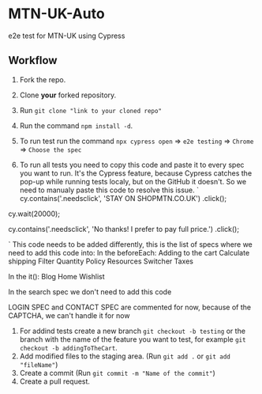 # MTN-UK-Auto
e2e test for MTN-UK using Cypress


## Workflow

1. Fork the repo.
1. Clone **your** forked repository.
1. Run `git clone "link to your cloned repo"`
1. Run the command `npm install -d`.
1. To run test run the command `npx cypress open` => `e2e testing` => `Chrome` => `Choose the spec`

1. To run all tests you need to copy this code and paste it to every spec you want to run. It's the Cypress feature, because Cypress catches the pop-up while running tests localy, but on the GitHub it doesn't. So we need to manualy paste this code to resolve this issue.
`
cy.contains('.needsclick', 'STAY ON SHOPMTN.CO.UK')
      .click();

 cy.wait(20000);

 cy.contains('.needsclick', 'No thanks! I prefer to pay full price.')
      .click();

`
This code needs to be added differently, this is the list of specs where we need to add this code into:
In the beforeEach:
  Adding to the cart
  Calculate shipping
  Filter
  Quantity 
  Policy
  Resources
  Switcher Taxes

In the it():
  Blog
  Home
  Wishlist

In the search spec we don't need to add this code


LOGIN SPEC and CONTACT SPEC are commented for now, because of the CAPTCHA, we can't handle it for now



1. For addind tests create a new branch `git checkout -b testing` or the branch with the name of the feature you want to test, for example `git checkout -b addingToTheCart`.
1. Add modified files to the staging area. (Run `git add .` or `git add "fileName"`)
1. Create a commit (Run `git commit -m "Name of the commit"`)
1. Create a pull request.

